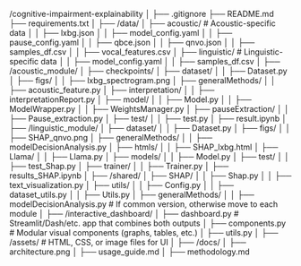 /cognitive-impairment-explainability
│
├── .gitignore
├── README.md
├── requirements.txt
│
├── /data/
│ ├── acoustic/ # Acoustic-specific data
│ │ ├── lxbg.json
│ │ ├── model_config.yaml
│ │ ├── pause_config.yaml
│ │ ├── qbce.json
│ │ ├── qnvo.json
│ │ ├── samples_df.csv
│ │ ├── vocal_features.csv
│ ├── linguistic/ # Linguistic-specific data
│ │ ├── model_config.yaml
│ │ ├── samples_df.csv
│
├── /acoustic_module/
│ ├── checkpoints/
│ ├── dataset/
│ │ ├── Dataset.py
│ ├── figs/
│ │ ├── lxbg_spectrogram.png
│ ├── generalMethods/
│ │ ├── acoustic_feature.py
│ ├── interpretation/
│ │ ├── interpretationReport.py
│ ├── model/
│ │ ├── Model.py
│ │ ├── ModelWrapper.py
│ │ ├── WeightsManager.py
│ ├── pauseExtraction/
│ │ ├── Pause_extraction.py
│ ├── test/
│ │ ├── test.py
│ ├── result.ipynb
│
├── /linguistic_module/
│ ├── dataset/
│ │ ├── Dataset.py
│ ├── figs/
│ │ ├── SHAP_qnvo.png
│ ├── generalMethods/
│ │ ├── modelDecisionAnalysis.py
│ ├── htmls/
│ │ ├── SHAP_lxbg.html
│ ├── Llama/
│ │ ├── Llama.py
│ ├── models/
│ │ ├── Model.py
│ ├── test/
│ │ ├── test_Shap.py
│ ├── trainer/
│ │ ├── Trainer.py
│ ├── results_SHAP.ipynb
│
├── /shared/
│ ├── SHAP/
│ │ ├── Shap.py
│ │ ├── text_visualization.py
│ ├── utils/
│ │ ├── Config.py
│ │ ├── dataset_utils.py
│ │ ├── Utils.py
│ ├── generalMethods/
│ │ ├── modelDecisionAnalysis.py # If common version, otherwise move to each module
│
├── /interactive_dashboard/
│ ├── dashboard.py # Streamlit/Dash/etc. app that combines both outputs
│ ├── components.py # Modular visual components (graphs, tables, etc.)
│ ├── utils.py
│ ├── /assets/ # HTML, CSS, or image files for UI
│
├── /docs/
│ ├── architecture.png
│ ├── usage_guide.md
│ ├── methodology.md

